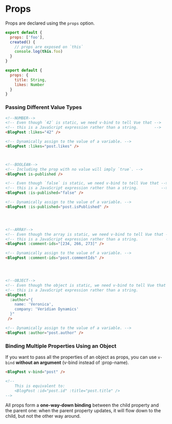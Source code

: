 # Props

Props are declared using the `props` option.

```javascript
export default {
  props: ['foo'],
  created() {
    // props are exposed on `this`
    console.log(this.foo)
  }
}
```

```javascript
export default {
  props: {
    title: String,
    likes: Number
  }
}
```


### Passing Different Value Types

```html
<!--NUMBER-->
<!-- Even though `42` is static, we need v-bind to tell Vue that -->
<!-- this is a JavaScript expression rather than a string.       -->
<BlogPost :likes="42" />

<!-- Dynamically assign to the value of a variable. -->
<BlogPost :likes="post.likes" />



<!--BOOLEAN-->
<!-- Including the prop with no value will imply `true`. -->
<BlogPost is-published />

<!-- Even though `false` is static, we need v-bind to tell Vue that -->
<!-- this is a JavaScript expression rather than a string.          -->
<BlogPost :is-published="false" />

<!-- Dynamically assign to the value of a variable. -->
<BlogPost :is-published="post.isPublished" />




<!--ARRAY-->
<!-- Even though the array is static, we need v-bind to tell Vue that -->
<!-- this is a JavaScript expression rather than a string.            -->
<BlogPost :comment-ids="[234, 266, 273]" />

<!-- Dynamically assign to the value of a variable. -->
<BlogPost :comment-ids="post.commentIds" />




<!--OBJECT-->
<!-- Even though the object is static, we need v-bind to tell Vue that -->
<!-- this is a JavaScript expression rather than a string.             -->
<BlogPost
  :author="{
    name: 'Veronica',
    company: 'Veridian Dynamics'
  }"
 />

<!-- Dynamically assign to the value of a variable. -->
<BlogPost :author="post.author" />
```

### Binding Multiple Properties Using an Object


If you want to pass all the properties of an object as props, you can use `v-bind` **without an argument** (v-bind instead of :prop-name). 


```html
<BlogPost v-bind="post" />

<!--
    This is equivalent to:
    <BlogPost :id="post.id" :title="post.title" />
-->
```

All props form a **one-way-down binding** between the child property and the parent one: when the parent property updates, it will flow down to the child, but not the other way around. 